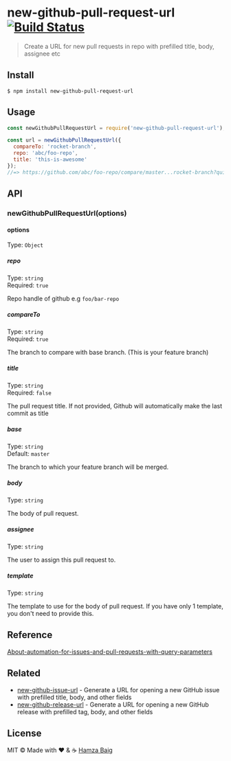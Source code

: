 # new-github-pull-request-url [![Build Status](https://travis-ci.com/hamxabaig/new-github-pull-request-url.svg?branch=master)](https://travis-ci.com/hamxabaig/new-github-pull-request-url)

> Create a URL for new pull requests in repo with prefilled title, body, assignee etc


## Install

```
$ npm install new-github-pull-request-url
```


## Usage

```js
const newGithubPullRequestUrl = require('new-github-pull-request-url');

const url = newGithubPullRequestUrl({
  compareTo: 'rocket-branch',
  repo: 'abc/foo-repo', 
  title: 'this-is-awesome'
});
//=> https://github.com/abc/foo-repo/compare/master...rocket-branch?quick_pull=1&title=this-is-awesome
```


## API

### newGithubPullRequestUrl(options)

#### options

Type: `Object`

##### repo

Type: `string`<br>
Required: `true`

Repo handle of github e.g `foo/bar-repo`

##### compareTo

Type: `string`<br>
Required: `true`

The branch to compare with base branch. (This is your feature branch)

##### title

Type: `string`<br>
Required: `false`

The pull request title. If not provided, Github will automatically make the last commit as title

##### base

Type: `string`<br>
Default: `master`

The branch to which your feature branch will be merged.

##### body

Type: `string`<br>

The body of pull request.

##### assignee

Type: `string`<br>

The user to assign this pull request to.

##### template

Type: `string`<br>

The template to use for the body of pull request. If you have only 1 template, you don't need to provide this.

## Reference

[About-automation-for-issues-and-pull-requests-with-query-parameters](https://help.github.com/articles/about-automation-for-issues-and-pull-requests-with-query-parameters)


## Related
- [new-github-issue-url](https://github.com/sindresorhus/new-github-issue-url) - Generate a URL for opening a new GitHub issue with prefilled title, body, and other fields
- [new-github-release-url](https://github.com/sindresorhus/new-github-release-url) - Generate a URL for opening a new GitHub release with prefilled tag, body, and other fields


## License

MIT © Made with :heart: & :coffee: [Hamza Baig](http://hamxabaig.github.io)

